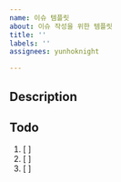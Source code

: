 ```yaml
---
name: 이슈 템플릿
about: 이슈 작성을 위한 템플릿
title: ''
labels: ''
assignees: yunhoknight

---
```


## Description
<!-- ex) Todo 기능 구현 -->

## Todo
1. [ ]
2. [ ]
3. [ ]
